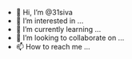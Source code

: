 - 👋 Hi, I’m @31siva
- 👀 I’m interested in ...
- 🌱 I’m currently learning ...
- 💞️ I’m looking to collaborate on ...
- 📫 How to reach me ...

<!---
31siva/31siva is a ✨ special ✨ repository because its `README.md` (this file) appears on your GitHub profile.
You can click the Preview link to take a look at your changes.
--->
